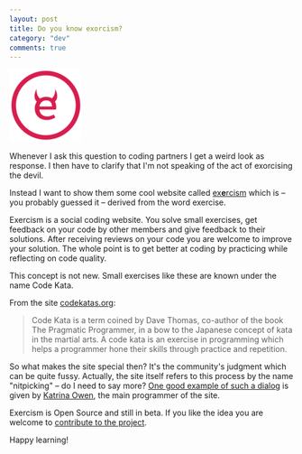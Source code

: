 ```yaml
---
layout: post
title: Do you know exorcism?
category: "dev"
comments: true
---
```


<a href="http://www.exercism.io"><img class="right" src="/assets/exercism/exercism.png" alt="Exercism.io logo"></a>

Whenever I ask this question to coding partners I get a weird look as response. I then have to clarify that I'm not speaking of the act of exorcising the devil.

Instead I want to show them some cool website called [ex**e**rcism](http://www.exercism.io) which is – you probably guessed it – derived from the word exercise.

Exercism is a social coding website. You solve small exercises, get feedback on your code by other members and give feedback to their solutions. After receiving reviews on your code you are welcome to improve your solution. The whole point is to get better at coding by practicing while reflecting on code quality.

This concept is not new. Small exercises like these are known under the name Code Kata.

From the site [codekatas.org](http://www.codekatas.org/):

> Code Kata is a term coined by Dave Thomas, co-author of the book The Pragmatic Programmer, in a bow to the Japanese concept of kata in the martial arts. A code kata is an exercise in programming which helps a programmer hone their skills through practice and repetition.

So what makes the site special then? It's the community's judgment which can be quite fussy. Actually, the site itself refers to this process by the name "nitpicking" – do I need to say more? [One good example of such a dialog](http://exercism.io/conversations/1) is given by [Katrina Owen](https://github.com/kytrinyx), the main programmer of the site.

Exercism is Open Source and still in beta. If you like the idea you are welcome to [contribute to the project](https://github.com/exercism/exercism.io).

Happy learning!

